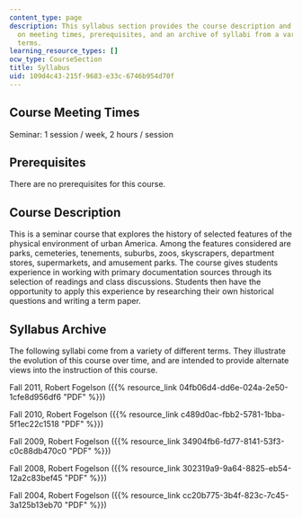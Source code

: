 ```yaml
---
content_type: page
description: This syllabus section provides the course description and information
  on meeting times, prerequisites, and an archive of syllabi from a variety of different
  terms.
learning_resource_types: []
ocw_type: CourseSection
title: Syllabus
uid: 109d4c43-215f-9683-e33c-6746b954d70f
---
```


Course Meeting Times
--------------------

Seminar: 1 session / week, 2 hours / session

Prerequisites
-------------

There are no prerequisites for this course.

Course Description
------------------

This is a seminar course that explores the history of selected features of the physical environment of urban America. Among the features considered are parks, cemeteries, tenements, suburbs, zoos, skyscrapers, department stores, supermarkets, and amusement parks. The course gives students experience in working with primary documentation sources through its selection of readings and class discussions. Students then have the opportunity to apply this experience by researching their own historical questions and writing a term paper.

Syllabus Archive
----------------

The following syllabi come from a variety of different terms. They illustrate the evolution of this course over time, and are intended to provide alternate views into the instruction of this course.

Fall 2011, Robert Fogelson ({{% resource_link 04fb06d4-dd6e-024a-2e50-1cfe8d956df6 "PDF" %}})

Fall 2010, Robert Fogelson ({{% resource_link c489d0ac-fbb2-5781-1bba-5f1ec22c1518 "PDF" %}})

Fall 2009, Robert Fogelson ({{% resource_link 34904fb6-fd77-8141-53f3-c0c88db470c0 "PDF" %}})

Fall 2008, Robert Fogelson ({{% resource_link 302319a9-9a64-8825-eb54-12a2c83bef45 "PDF" %}})

Fall 2004, Robert Fogelson ({{% resource_link cc20b775-3b4f-823c-7c45-3a125b13eb70 "PDF" %}})